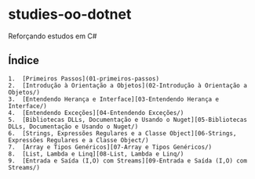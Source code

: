# studies-oo-dotnet

Reforçando estudos em C#

## Índice

    1.  [Primeiros Passos](01-primeiros-passos)
    2.  [Introdução à Orientação a Objetos](02-Introdução à Orientação a Objetos/)
    3.  [Entendendo Herança e Interface][03-Entendendo Herança e Interface/)
    4.  [Entendendo Exceções][04-Entendendo Exceções/)
    5.  [Bibliotecas DLLs, Documentação e Usando o Nuget][05-Bibliotecas DLLs, Documentação e Usando o Nuget/)
    6.  [Strings, Expressões Regulares e a Classe Object][06-Strings, Expressões Regulares e a Classe Object/)
    7.  [Array e Tipos Genéricos][07-Array e Tipos Genéricos/)
    8.  [List, Lambda e Linq][08-List, Lambda e Linq/)
    9.  [Entrada e Saída (I,O) com Streams][09-Entrada e Saída (I,O) com Streams/)
